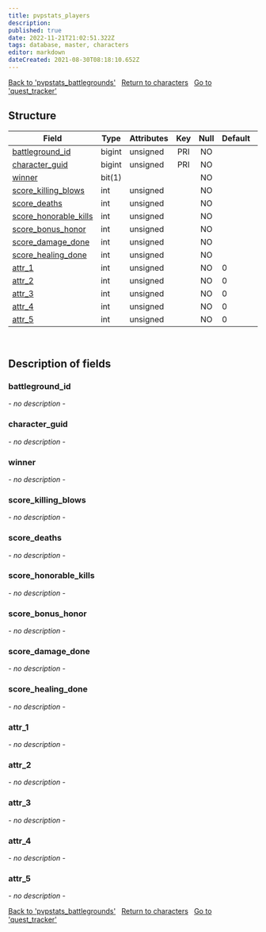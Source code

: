 ```yaml
---
title: pvpstats_players
description: 
published: true
date: 2022-11-21T21:02:51.322Z
tags: database, master, characters
editor: markdown
dateCreated: 2021-08-30T08:18:10.652Z
---
```


<a href="https://trinitycore.info/en/database/master/characters/pvpstats_battlegrounds" class="mt-5 v-btn v-btn--depressed v-btn--flat v-btn--outlined theme--light v-size--default darkblue--text text--lighten-3"><span class="v-btn__content"><i aria-hidden="true" class="v-icon notranslate v-icon--left mdi mdi-arrow-left theme--light"></i><span>Back to 'pvpstats_battlegrounds'</span></span></a>&nbsp;&nbsp;&nbsp;<a href="https://trinitycore.info/en/database/master/characters/home" class="mt-5 v-btn v-btn--depressed v-btn--flat v-btn--outlined theme--light v-size--default darkblue--text text--lighten-3"><span class="v-btn__content"><i aria-hidden="true" class="v-icon notranslate v-icon--left mdi mdi-home-outline theme--light"></i><span>Return to characters</span></span></a>&nbsp;&nbsp;&nbsp;<a href="https://trinitycore.info/en/database/master/characters/quest_tracker" class="mt-5 v-btn v-btn--depressed v-btn--flat v-btn--outlined theme--light v-size--default darkblue--text text--lighten-3"><span class="v-btn__content"><span>Go to 'quest_tracker'</span><i aria-hidden="true" class="v-icon notranslate v-icon--right mdi mdi-arrow-right theme--light"></i></span></a>

## Structure

| Field | Type | Attributes | Key | Null | Default | Extra | Comment |
| --- | --- | --- | :---: | :---: | --- | --- | --- |
| [battleground_id](#battleground_id) | bigint | unsigned | PRI | NO |  |  |  |
| [character_guid](#character_guid) | bigint | unsigned | PRI | NO |  |  |  |
| [winner](#winner) | bit(1) |  |  | NO |  |  |  |
| [score_killing_blows](#score_killing_blows) | int | unsigned |  | NO |  |  |  |
| [score_deaths](#score_deaths) | int | unsigned |  | NO |  |  |  |
| [score_honorable_kills](#score_honorable_kills) | int | unsigned |  | NO |  |  |  |
| [score_bonus_honor](#score_bonus_honor) | int | unsigned |  | NO |  |  |  |
| [score_damage_done](#score_damage_done) | int | unsigned |  | NO |  |  |  |
| [score_healing_done](#score_healing_done) | int | unsigned |  | NO |  |  |  |
| [attr_1](#attr_1) | int | unsigned |  | NO | 0 |  |  |
| [attr_2](#attr_2) | int | unsigned |  | NO | 0 |  |  |
| [attr_3](#attr_3) | int | unsigned |  | NO | 0 |  |  |
| [attr_4](#attr_4) | int | unsigned |  | NO | 0 |  |  |
| [attr_5](#attr_5) | int | unsigned |  | NO | 0 |  |  |
&nbsp;
## Description of fields

### battleground_id
*- no description -*
&nbsp;

### character_guid
*- no description -*
&nbsp;

### winner
*- no description -*
&nbsp;

### score_killing_blows
*- no description -*
&nbsp;

### score_deaths
*- no description -*
&nbsp;

### score_honorable_kills
*- no description -*
&nbsp;

### score_bonus_honor
*- no description -*
&nbsp;

### score_damage_done
*- no description -*
&nbsp;

### score_healing_done
*- no description -*
&nbsp;

### attr_1
*- no description -*
&nbsp;

### attr_2
*- no description -*
&nbsp;

### attr_3
*- no description -*
&nbsp;

### attr_4
*- no description -*
&nbsp;

### attr_5
*- no description -*
&nbsp;

<a href="https://trinitycore.info/en/database/master/characters/pvpstats_battlegrounds" class="mt-5 v-btn v-btn--depressed v-btn--flat v-btn--outlined theme--light v-size--default darkblue--text text--lighten-3"><span class="v-btn__content"><i aria-hidden="true" class="v-icon notranslate v-icon--left mdi mdi-arrow-left theme--light"></i><span>Back to 'pvpstats_battlegrounds'</span></span></a>&nbsp;&nbsp;&nbsp;<a href="https://trinitycore.info/en/database/master/characters/home" class="mt-5 v-btn v-btn--depressed v-btn--flat v-btn--outlined theme--light v-size--default darkblue--text text--lighten-3"><span class="v-btn__content"><i aria-hidden="true" class="v-icon notranslate v-icon--left mdi mdi-home-outline theme--light"></i><span>Return to characters</span></span></a>&nbsp;&nbsp;&nbsp;<a href="https://trinitycore.info/en/database/master/characters/quest_tracker" class="mt-5 v-btn v-btn--depressed v-btn--flat v-btn--outlined theme--light v-size--default darkblue--text text--lighten-3"><span class="v-btn__content"><span>Go to 'quest_tracker'</span><i aria-hidden="true" class="v-icon notranslate v-icon--right mdi mdi-arrow-right theme--light"></i></span></a>

